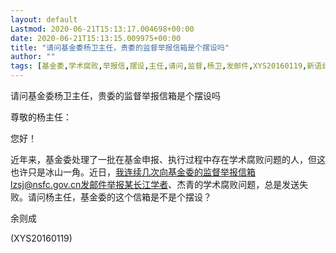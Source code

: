 ```yaml
---
layout: default
Lastmod: 2020-06-21T15:13:17.004698+00:00
date: 2020-06-21T15:13:15.009975+00:00
title: "请问基金委杨卫主任，贵委的监督举报信箱是个摆设吗"
author: ""
tags: [基金委,学术腐败,举报信,摆设,主任,请问,监督,杨卫,发邮件,XYS20160119,新语丝]
---
```


请问基金委杨卫主任，贵委的监督举报信箱是个摆设吗

尊敬的杨主任：

您好！

近年来，基金委处理了一批在基金申报、执行过程中存在学术腐败问题的人，但这也许只是冰山一角。近日，我连续几次向基金委的监督举报信箱lzsj@nsfc.gov.cn发邮件举报某长江学者、杰青的学术腐败问题，总是发送失败。请问杨主任，基金委的这个信箱是不是个摆设？

余则成

(XYS20160119)

